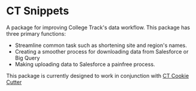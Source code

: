 # CT Snippets

A package for improving College Track's data workflow. This package has three primary functions: 

- Streamline common task such as shortening site and region's names.
- Creating a smoother process for downloading data from Salesforce or Big Query
- Making uploading data to Salesforce a painfree process. 

This package is currently designed to work in conjunction with [CT Cookie Cutter](https://github.com/College-Track/ct_cookie_cutter)


